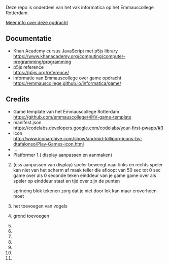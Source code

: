 Deze repo is onderdeel van het vak informatica op het Emmauscollege Rotterdam.

[Meer info over deze opdracht](https://informatica.emmauscollege.nl/)

## Documentatie
- Khan Academy cursus JavaScript met p5js library <br>
https://www.khanacademy.org/computing/computer-programming/programming
- p5js reference <br>
https://p5js.org/reference/
- informatie van Emmauscollege over game opdracht <br>
https://emmauscollege.github.io/informatica/game/

## Credits
- Game template van het Emmauscollege Rotterdam <br>
        https://github.com/emmauscollege/4HV-game-template
- manifest.json <br>
        https://codelabs.developers.google.com/codelabs/your-first-pwapp/#3
- icon <br>
        http://www.iconarchive.com/show/android-lollipop-icons-by-dtafalonso/Play-Games-icon.html
- ...
- Platformer
1.( display aanpassen en aanmaken)
2. (css aanpassen van display)
  speler beweegt naar links en rechts
  speler kan niet van het scherm af
    maak teller die afloopt van 50 sec tot 0 sec
  game over als 0 seconde
  teken einddeur van je game
  game over als speler op einddeur staat en tijd over zijn de punten

   sprineng
  blok tekenen
  zorg dat je niet door lok kan maar eroverheen moet
3. het toevoegen van vogels
4. grond toevoegen
5. 
6. 
7. 
8. 
9. 
10. 
11. 